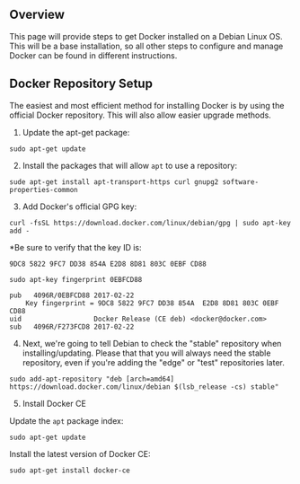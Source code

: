 ## Overview

This page will provide steps to get Docker installed on a Debian Linux OS. This will be a base installation,
so all other steps to configure and manage Docker can be found in different instructions. 

## Docker Repository Setup

The easiest and most efficient method for installing Docker is by using the official Docker repository. This will also
allow easier upgrade methods.

1. Update the apt-get package:

  ```
  sudo apt-get update
  ```

2. Install the packages that will allow ```apt``` to use a repository:

  ```
  sude apt-get install apt-transport-https curl gnupg2 software-properties-common
  ```
3. Add Docker's official GPG key:

  ```
  curl -fsSL https://download.docker.com/linux/debian/gpg | sudo apt-key add -
  ```
  
  *Be sure to verify that the key ID is:
  ```
  9DC8 5822 9FC7 DD38 854A E2D8 8D81 803C 0EBF CD88
  ```
  ```
  sudo apt-key fingerprint 0EBFCD88

  pub   4096R/0EBFCD88 2017-02-22
      Key fingerprint = 9DC8 5822 9FC7 DD38 854A  E2D8 8D81 803C 0EBF CD88
  uid                  Docker Release (CE deb) <docker@docker.com>
  sub   4096R/F273FCD8 2017-02-22
  ```
  
  4. Next, we're going to tell Debian to check the "stable" repository when installing/updating. Please that that you will
  always need the stable repository, even if you're adding the "edge" or "test" repositories later. 
  
  ```
  sudo add-apt-repository "deb [arch=amd64] https://download.docker.com/linux/debian $(lsb_release -cs) stable"
  ```
  
  5. Install Docker CE
  
  Update the ```apt``` package index:
  
  ```
  sudo apt-get update
  ```
  
  Install the latest version of Docker CE:
  
  ```
  sudo apt-get install docker-ce
  ```
